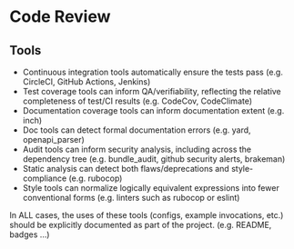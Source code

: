 # Code Review

## Tools

* Continuous integration tools automatically ensure the tests pass (e.g. CircleCI, GitHub Actions, Jenkins)
* Test coverage tools can inform QA/verifiability, reflecting the relative completeness of test/CI results (e.g. CodeCov, CodeClimate)
* Documentation coverage tools can inform documentation extent (e.g. inch)
* Doc tools can detect formal documentation errors (e.g. yard, openapi_parser)
* Audit tools can inform security analysis, including across the dependency tree (e.g. bundle_audit, github security alerts, brakeman)
* Static analysis can detect both flaws/deprecations and style-compliance (e.g. rubocop)
* Style tools can normalize logically equivalent expressions into fewer conventional forms (e.g. linters such as rubocop or eslint)

In ALL cases, the uses of these tools (configs, example invocations, etc.) should be explicitly documented as part of the project.  (e.g. README, badges …)
